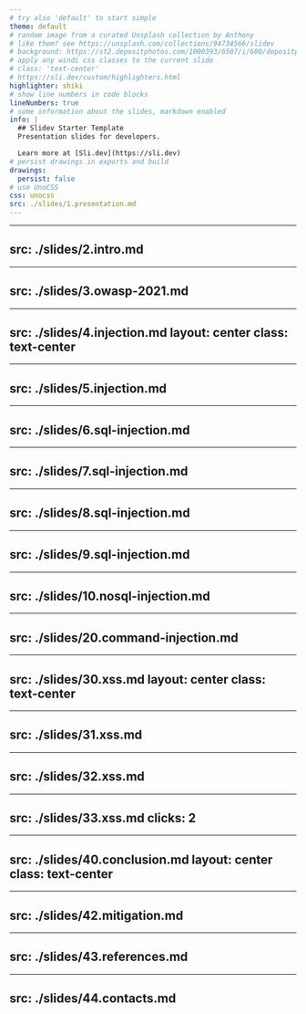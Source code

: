 ```yaml
---
# try also 'default' to start simple
theme: default
# random image from a curated Unsplash collection by Anthony
# like them? see https://unsplash.com/collections/94734566/slidev
# background: https://st2.depositphotos.com/1000393/6507/i/600/depositphotos_65076917-stock-photo-hacker-and-terrorism-fight.jpg
# apply any windi css classes to the current slide
# class: 'text-center'
# https://sli.dev/custom/highlighters.html
highlighter: shiki
# show line numbers in code blocks
lineNumbers: true
# some information about the slides, markdown enabled
info: |
  ## Slidev Starter Template
  Presentation slides for developers.

  Learn more at [Sli.dev](https://sli.dev)
# persist drawings in exports and build
drawings:
  persist: false
# use UnoCSS
css: unocss
src: ./slides/1.presentation.md
---
```


---
src: ./slides/2.intro.md
---

---
src: ./slides/3.owasp-2021.md
---

---
src: ./slides/4.injection.md
layout: center
class: text-center
---

---
src: ./slides/5.injection.md
---

---
src: ./slides/6.sql-injection.md
---

---
src: ./slides/7.sql-injection.md
---

---
src: ./slides/8.sql-injection.md
---

---
src: ./slides/9.sql-injection.md
---

---
src: ./slides/10.nosql-injection.md
---

---
src: ./slides/20.command-injection.md
---

---
src: ./slides/30.xss.md
layout: center
class: text-center
---

---
src: ./slides/31.xss.md
---

---
src: ./slides/32.xss.md
---

---
src: ./slides/33.xss.md
clicks: 2
---

---
src: ./slides/40.conclusion.md
layout: center
class: text-center
---

---
src: ./slides/42.mitigation.md
---

---
src: ./slides/43.references.md
---

---
src: ./slides/44.contacts.md
---